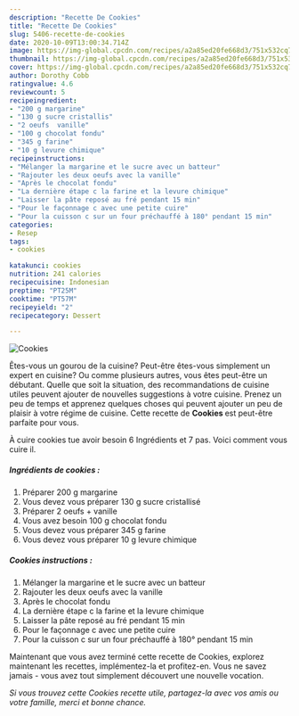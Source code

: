 ```yaml
---
description: "Recette De Cookies"
title: "Recette De Cookies"
slug: 5406-recette-de-cookies
date: 2020-10-09T13:00:34.714Z
image: https://img-global.cpcdn.com/recipes/a2a85ed20fe668d3/751x532cq70/cookies-photo-principale-de-la-recette.jpg
thumbnail: https://img-global.cpcdn.com/recipes/a2a85ed20fe668d3/751x532cq70/cookies-photo-principale-de-la-recette.jpg
cover: https://img-global.cpcdn.com/recipes/a2a85ed20fe668d3/751x532cq70/cookies-photo-principale-de-la-recette.jpg
author: Dorothy Cobb
ratingvalue: 4.6
reviewcount: 5
recipeingredient:
- "200 g margarine"
- "130 g sucre cristallis"
- "2 oeufs  vanille"
- "100 g chocolat fondu"
- "345 g farine"
- "10 g levure chimique"
recipeinstructions:
- "Mélanger la margarine et le sucre avec un batteur"
- "Rajouter les deux oeufs avec la vanille"
- "Après le chocolat fondu"
- "La dernière étape c la farine et la levure chimique"
- "Laisser la pâte reposé au fré pendant 15 min"
- "Pour le façonnage c avec une petite cuire"
- "Pour la cuisson c sur un four préchauffé à 180° pendant 15 min"
categories:
- Resep
tags:
- cookies

katakunci: cookies 
nutrition: 241 calories
recipecuisine: Indonesian
preptime: "PT25M"
cooktime: "PT57M"
recipeyield: "2"
recipecategory: Dessert

---
```



![Cookies](https://img-global.cpcdn.com/recipes/a2a85ed20fe668d3/751x532cq70/cookies-photo-principale-de-la-recette.jpg)

Êtes-vous un gourou de la cuisine? Peut-être êtes-vous simplement un expert en cuisine? Ou comme plusieurs autres, vous êtes peut-être un débutant. Quelle que soit la situation, des recommandations de cuisine utiles peuvent ajouter de nouvelles suggestions à votre cuisine. Prenez un peu de temps et apprenez quelques choses qui peuvent ajouter un peu de plaisir à votre régime de cuisine. Cette recette de <strong> Cookies </strong> est peut-être parfaite pour vous.

<!--inarticleads1-->

À cuire cookies tue avoir besoin 6 Ingrédients et 7 pas. Voici comment vous cuire il.

##### Ingrédients de cookies :

1. Préparer 200 g margarine
1. Vous devez vous préparer 130 g sucre cristallisé
1. Préparer 2 oeufs + vanille
1. Vous avez besoin 100 g chocolat fondu
1. Vous devez vous préparer 345 g farine
1. Vous devez vous préparer 10 g levure chimique




<!--inarticleads2-->

##### Cookies instructions :

1. Mélanger la margarine et le sucre avec un batteur
1. Rajouter les deux oeufs avec la vanille
1. Après le chocolat fondu
1. La dernière étape c la farine et la levure chimique
1. Laisser la pâte reposé au fré pendant 15 min
1. Pour le façonnage c avec une petite cuire
1. Pour la cuisson c sur un four préchauffé à 180° pendant 15 min




<!--inarticleads1-->

<p>
Maintenant que vous avez terminé cette recette de Cookies, explorez maintenant les recettes, implémentez-la et profitez-en. Vous ne savez jamais - vous avez tout simplement découvert une nouvelle vocation.
</p>

<p>
<i>Si vous trouvez cette Cookies recette utile, partagez-la avec vos amis ou votre famille, merci et bonne chance.</i>
</p>
